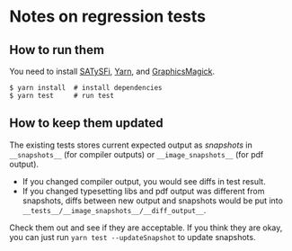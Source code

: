 # Notes on regression tests
## How to run them
You need to install [SATySFi](https://github.com/gfngfn/SATySFi), [Yarn](https://yarnpkg.com/lang/en/docs/install), and [GraphicsMagick](http://www.graphicsmagick.org).

```shell
$ yarn install  # install dependencies
$ yarn test     # run test
```

## How to keep them updated
The existing tests stores current expected output as *snapshots* in `__snapshots__` (for compiler outputs) or `__image_snapshots__` (for pdf output). 

* If you changed compiler output, you would see diffs in test result.
* If you changed typesetting libs and pdf output was different from snapshots, diffs between new output and snapshots would be put into `__tests__/__image_snapshots__/__diff_output__`.

Check them out and see if they are acceptable. If you think they are okay, you can just run `yarn test --updateSnapshot` to update snapshots.
